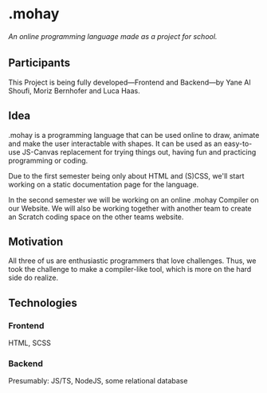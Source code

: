 # .mohay

###### An online programming language made as a project for school.

## Participants

This Project is being fully developed—Frontend and Backend—by Yane Al Shoufi, Moriz Bernhofer and Luca Haas.

## Idea

.mohay is a programming language that can be used online to draw, animate and make the user interactable with shapes. It can be used as an easy-to-use JS-Canvas replacement for trying things out, having fun and practicing programming or coding.

Due to the first semester being only about HTML and (S)CSS, we'll start working on a static documentation page for the language.

In the second semester we will be working on an online .mohay Compiler on our Website. We will also be working together with another team to create an Scratch coding space on the other teams website.

## Motivation

All three of us are enthusiastic programmers that love challenges. Thus, we took the challenge to make a compiler-like tool, which is more on the hard side do realize.

## Technologies

### Frontend

HTML, SCSS

### Backend

Presumably: JS/TS, NodeJS, some relational database
